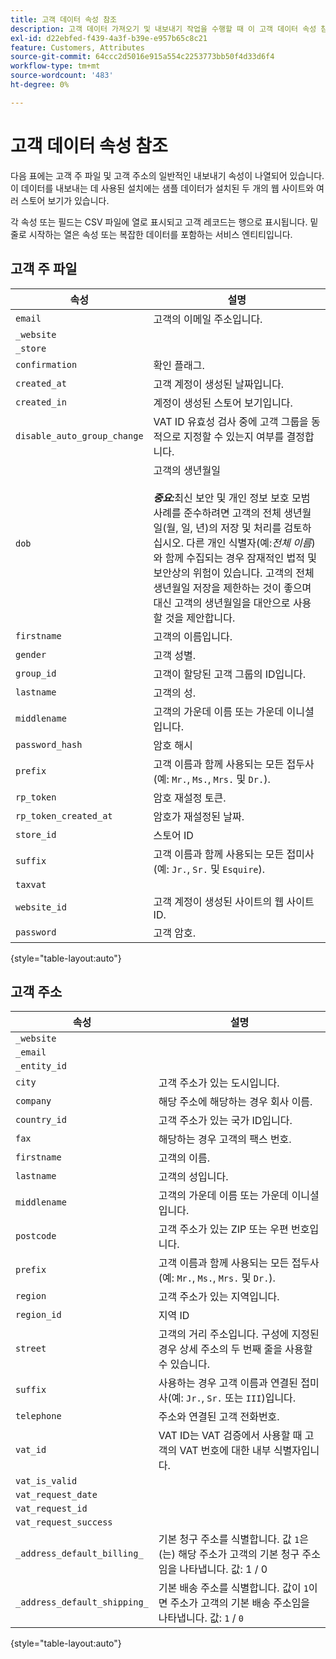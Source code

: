 ```yaml
---
title: 고객 데이터 속성 참조
description: 고객 데이터 가져오기 및 내보내기 작업을 수행할 때 이 고객 데이터 속성 참조를 사용합니다.
exl-id: d22ebfed-f439-4a3f-b39e-e957b65c8c21
feature: Customers, Attributes
source-git-commit: 64ccc2d5016e915a554c2253773bb50f4d33d6f4
workflow-type: tm+mt
source-wordcount: '483'
ht-degree: 0%

---
```


# 고객 데이터 속성 참조

다음 표에는 고객 주 파일 및 고객 주소의 일반적인 내보내기 속성이 나열되어 있습니다. 이 데이터를 내보내는 데 사용된 설치에는 샘플 데이터가 설치된 두 개의 웹 사이트와 여러 스토어 보기가 있습니다.

각 속성 또는 필드는 CSV 파일에 열로 표시되고 고객 레코드는 행으로 표시됩니다. 밑줄로 시작하는 열은 속성 또는 복잡한 데이터를 포함하는 서비스 엔티티입니다.

## 고객 주 파일

| 속성 | 설명 |
|--- |--- |
| `email` | 고객의 이메일 주소입니다. |
| `_website` |  |
| `_store` |  |
| `confirmation` | 확인 플래그. |
| `created_at` | 고객 계정이 생성된 날짜입니다. |
| `created_in` | 계정이 생성된 스토어 보기입니다. |
| `disable_auto_group_change` | VAT ID 유효성 검사 중에 고객 그룹을 동적으로 지정할 수 있는지 여부를 결정합니다. |
| `dob` | 고객의 생년월일 <br><br>**_중요:_**&#x200B;최신 보안 및 개인 정보 보호 모범 사례를 준수하려면 고객의 전체 생년월일(월, 일, 년)의 저장 및 처리를 검토하십시오. 다른 개인 식별자(예:_전체 이름&#x200B;_)와 함께 수집되는 경우 잠재적인 법적 및 보안상의 위험이 있습니다. 고객의 전체 생년월일 저장을 제한하는 것이 좋으며 대신 고객의 생년월일을 대안으로 사용할 것을 제안합니다. |
| `firstname` | 고객의 이름입니다. |
| `gender` | 고객 성별. |
| `group_id` | 고객이 할당된 고객 그룹의 ID입니다. |
| `lastname` | 고객의 성. |
| `middlename` | 고객의 가운데 이름 또는 가운데 이니셜입니다. |
| `password_hash` | 암호 해시 |
| `prefix` | 고객 이름과 함께 사용되는 모든 접두사(예: `Mr.`, `Ms.`, `Mrs.` 및 `Dr.`). |
| `rp_token` | 암호 재설정 토큰. |
| `rp_token_created_at` | 암호가 재설정된 날짜. |
| `store_id` | 스토어 ID |
| `suffix` | 고객 이름과 함께 사용되는 모든 접미사(예: `Jr.`, `Sr.` 및 `Esquire`). |
| `taxvat` |  |
| `website_id` | 고객 계정이 생성된 사이트의 웹 사이트 ID. |
| `password` | 고객 암호. |

{style="table-layout:auto"}

## 고객 주소

| 속성 | 설명 |
|--- |--- |
| `_website` |  |
| `_email` |  |
| `_entity_id` |  |
| `city` | 고객 주소가 있는 도시입니다. |
| `company` | 해당 주소에 해당하는 경우 회사 이름. |
| `country_id` | 고객 주소가 있는 국가 ID입니다. |
| `fax` | 해당하는 경우 고객의 팩스 번호. |
| `firstname` | 고객의 이름. |
| `lastname` | 고객의 성입니다. |
| `middlename` | 고객의 가운데 이름 또는 가운데 이니셜입니다. |
| `postcode` | 고객 주소가 있는 ZIP 또는 우편 번호입니다. |
| `prefix` | 고객 이름과 함께 사용되는 모든 접두사(예: `Mr.`, `Ms.`, `Mrs.` 및 `Dr.`). |
| `region` | 고객 주소가 있는 지역입니다. |
| `region_id` | 지역 ID |
| `street` | 고객의 거리 주소입니다. 구성에 지정된 경우 상세 주소의 두 번째 줄을 사용할 수 있습니다. |
| `suffix` | 사용하는 경우 고객 이름과 연결된 접미사(예: `Jr.`, `Sr.` 또는 `III`)입니다. |
| `telephone` | 주소와 연결된 고객 전화번호. |
| `vat_id` | VAT ID는 VAT 검증에서 사용할 때 고객의 VAT 번호에 대한 내부 식별자입니다. |
| `vat_is_valid` |  |
| `vat_request_date` |  |
| `vat_request_id` |  |
| `vat_request_success` |  |
| `_address_default_billing_` | 기본 청구 주소를 식별합니다. 값 `1`은(는) 해당 주소가 고객의 기본 청구 주소임을 나타냅니다. 값: 1 / 0 |
| `_address_default_shipping_` | 기본 배송 주소를 식별합니다. 값이 `1`이면 주소가 고객의 기본 배송 주소임을 나타냅니다. 값: `1` / `0` |

{style="table-layout:auto"}
